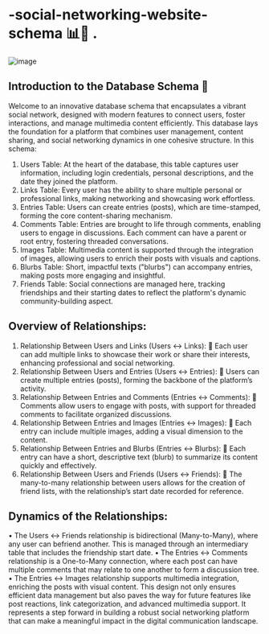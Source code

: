 # -social-networking-website-schema 📊🚀 .
![image](https://github.com/user-attachments/assets/707739bc-926e-404c-8bce-b4e90a49c1e5)

## Introduction to the Database Schema 🎯
Welcome to an innovative database schema that encapsulates a vibrant social network, designed with modern features to connect users, foster interactions, and manage multimedia content efficiently. This database lays the foundation for a platform that combines user management, content sharing, and social networking dynamics in one cohesive structure.
In this schema:
1.	Users Table: At the heart of the database, this table captures user information, including login credentials, personal descriptions, and the date they joined the platform.
2.	Links Table: Every user has the ability to share multiple personal or professional links, making networking and showcasing work effortless.
3.	Entries Table: Users can create entries (posts), which are time-stamped, forming the core content-sharing mechanism.
4.	Comments Table: Entries are brought to life through comments, enabling users to engage in discussions. Each comment can have a parent or root entry, fostering threaded conversations.
5.	Images Table: Multimedia content is supported through the integration of images, allowing users to enrich their posts with visuals and captions.
6.	Blurbs Table: Short, impactful texts ("blurbs") can accompany entries, making posts more engaging and insightful.
7.	Friends Table: Social connections are managed here, tracking friendships and their starting dates to reflect the platform's dynamic community-building aspect.


## Overview of Relationships:
1.	Relationship Between Users and Links (Users ↔ Links):
🔹	Each user can add multiple links to showcase their work or share their interests, enhancing professional and social networking.
2.	Relationship Between Users and Entries (Users ↔ Entries):
🔹	Users can create multiple entries (posts), forming the backbone of the platform’s activity.
3.	Relationship Between Entries and Comments (Entries ↔ Comments):
🔹	Comments allow users to engage with posts, with support for threaded comments to facilitate organized discussions.
4.	Relationship Between Entries and Images (Entries ↔ Images):
🔹	Each entry can include multiple images, adding a visual dimension to the content.
5.	Relationship Between Entries and Blurbs (Entries ↔ Blurbs):
🔹	Each entry can have a short, descriptive text (blurb) to summarize its content quickly and effectively.
6.	Relationship Between Users and Friends (Users ↔ Friends):
🔹	The many-to-many relationship between users allows for the creation of friend lists, with the relationship’s start date recorded for reference.

## Dynamics of the Relationships:
•	The Users ↔ Friends relationship is bidirectional (Many-to-Many), where any user can befriend another. This is managed through an intermediary table that includes the friendship start date.
•	The Entries ↔ Comments relationship is a One-to-Many connection, where each post can have multiple comments that may relate to one another to form a discussion tree.
•	The Entries ↔ Images relationship supports multimedia integration, enriching the posts with visual content.
This design not only ensures efficient data management but also paves the way for future features like post reactions, link categorization, and advanced multimedia support. It represents a step forward in building a robust social networking platform that can make a meaningful impact in the digital communication landscape.
